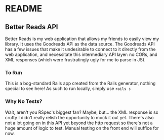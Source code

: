 # README

## Better Reads API
Better Reads is my web application that allows my friends to easily view my library. It uses the Goodreads API as the data source. The Goodreads API has a few issues that make it undesirable to connect to it directly from the web application, and necessitate this intermediary API layer: no CORs, and XML responses (which were frustratingly ugly for me to parse in JS).

### To Run
This is a bog-standard Rails app created from the Rails generator, nothing special to see here! As such to run locally, simply use
`rails s`

### Why No Tests?
Wait, aren't you RSpec's biggest fan? Maybe, but... the XML response is so crufty I didn't really relish the opportunity to mock it out yet. There's also not a lot going on in this API yet beyond the http request so there's not a huge amount of logic to test. Manual testing on the front end will suffice for now.

